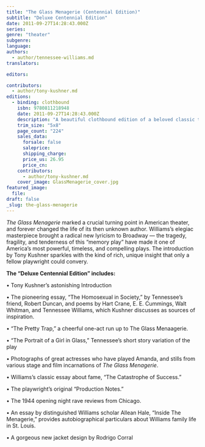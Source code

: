 ```yaml
---
title: "The Glass Menagerie (Centennial Edition)"
subtitle: "Deluxe Centennial Edition"
date: 2011-09-27T14:28:43.000Z
series:
genre: "theater"
subgenre:
language:
authors:
  - author/tennessee-williams.md
translators:

editors:

contributors:
  - author/tony-kushner.md
editions:
  - binding: clothbound
    isbn: 9780811218948
    date: 2011-09-27T14:28:43.000Z
    description: "A beautiful clothbound edition of a beloved classic to celebrate the 100th birthday of America’s greatest playwright, with a sweeping new introduction by Pulitzer Prize-winner Tony Kushner. "
    trim_size: "5x8"
    page_count: "224"
    sales_data:
      forsale: false
      saleprice:
      shipping_charge:
      price_us: 26.95
      price_cn:
    contributors:
      - author/tony-kushner.md
    cover_image: GlassMenagerie_cover.jpg
featured_image:
  file:
draft: false
_slug: the-glass-menagerie
---
```


_The Glass Menagerie_ marked a crucial turning point in American theater, and forever changed the life of its then unknown author. Williams’s elegiac masterpiece brought a radical new lyricism to Broadway — the tragedy, fragility, and tenderness of this “memory play” have made it one of America’s most powerful, timeless, and compelling plays. The introduction by Tony Kushner sparkles with the kind of rich, unique insight that only a fellow playwright could convery.

**The “Deluxe Centennial Edition” includes:**

• Tony Kushner’s astonishing Introduction

• The pioneering essay, “The Homosexual in Society,” by Tennessee’s friend, Robert Duncan, and poems by Hart Crane, E. E. Cummings, Walt Whitman, and Tennessee Williams, which Kushner discusses as sources of inspiration.

• “The Pretty Trap,” a cheerful one-act run up to The Glass Menaagerie.

• “The Portrait of a Girl in Glass,” Tennessee’s short story variation of the play

• Photographs of great actresses who have played Amanda, and stills from various
stage and film incarnations of _The Glass Menagerie_.

• Williams’s classic essay about fame, “The Catastrophe of Success.”

• The playwright’s original “Production Notes.”

• The 1944 opening night rave reviews from Chicago.

• An essay by distinguished Williams scholar Allean Hale, “Inside The Menagerie,”
provides autobiographical particulars about Williams family life in St. Louis.

• A gorgeous new jacket design by Rodrigo Corral

